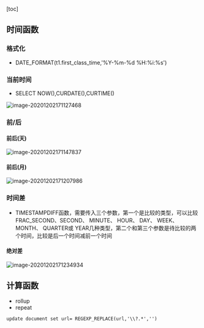 [toc]
## 时间函数
### 格式化

- DATE_FORMAT(t1.first_class_time,'%Y-%m-%d %H:%i:%s')

### 当前时间
- SELECT NOW(),CURDATE(),CURTIME()

![image-20201202171127468](https://kingcall.oss-cn-hangzhou.aliyuncs.com/blog/img/2020/12/02/17:11:28-image-20201202171127468.png)

### 前/后
#### 前后(天)
![image-20201202171147837](https://kingcall.oss-cn-hangzhou.aliyuncs.com/blog/img/2020/12/02/17:11:48-image-20201202171147837.png)
#### 前后(月)
![image-20201202171207986](https://kingcall.oss-cn-hangzhou.aliyuncs.com/blog/img/2020/12/02/17:12:08-image-20201202171207986.png)
### 时间差
- TIMESTAMPDIFF函数，需要传入三个参数，第一个是比较的类型，可以比较FRAC_SECOND、SECOND、 MINUTE、 HOUR、 DAY、 WEEK、 MONTH、 QUARTER或 YEAR几种类型，第二个和第三个参数是待比较的两个时间，比较是后一个时间减前一个时间

#### 绝对差
![image-20201202171234934](https://kingcall.oss-cn-hangzhou.aliyuncs.com/blog/img/2020/12/02/17:12:35-image-20201202171234934.png)
## 计算函数
- rollup
- repeat





```
update document set url= REGEXP_REPLACE(url,'\\?.*','')
```